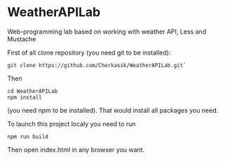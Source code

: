 # WeatherAPILab
Web-programming lab based on working with weather API, Less and Mustache

First of all clone repository (you need git to be installed):
```shell
git clone https://github.com/Cherkasik/WeatherAPILab.git`
```

Then
```shell
cd WeatherAPILab
npm install
```
(you need npm to be installed). That would install all packages you need.

To launch this project localy you need to run
```shell
npm run build
```
Then open index.html in any browser you want.

